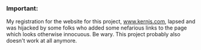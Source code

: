 ### Important: 
My registration for the website for this project, www.kernjs.com, lapsed and was hijacked by some folks who added some nefarious links to the page which looks otherwise innocuous. Be wary. This project probably also doesn't work at all anymore.
